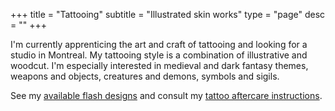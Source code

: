 +++
title = "Tattooing"
subtitle = "Illustrated skin works"
type = "page"
desc = ""
+++

I'm currently apprenticing the art and craft of tattooing and looking for a studio in Montreal. My tattooing style is a combination of illustrative and woodcut. I'm especially interested in medieval and dark fantasy themes, weapons and objects, creatures and demons, symbols and sigils.  
  
See my [available flash designs](/tattoo/flash/) and consult my [tattoo aftercare instructions](/tattoo/aftercare/).
